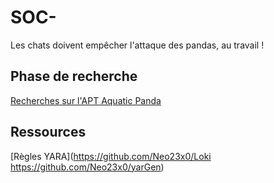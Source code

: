 # SOC-
Les chats doivent empêcher l'attaque des pandas, au travail !

## Phase de recherche 
[Recherches sur l'APT Aquatic Panda](https://docs.google.com/document/d/1Rhbmiecq1dBvk9-rk8XGxEKZDekC7NUwaSPrBRcon6U/edit)



## Ressources 

[Règles YARA](https://github.com/Neo23x0/Loki https://github.com/Neo23x0/yarGen)
